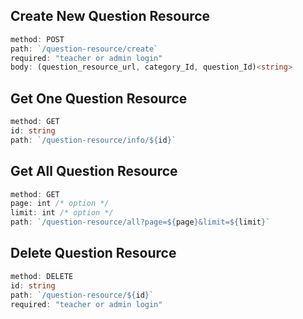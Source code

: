 ## **Create New Question Resource**

```ts
method: POST
path: `/question-resource/create`
required: "teacher or admin login"
body: (question_resource_url, category_Id, question_Id)<string>
```

## **Get One Question Resource**

```ts
method: GET
id: string
path: `/question-resource/info/${id}`
```

## **Get All Question Resource**

```ts
method: GET
page: int /* option */
limit: int /* option */
path: `/question-resource/all?page=${page}&limit=${limit}`
```

## **Delete Question Resource**

```ts
method: DELETE
id: string
path: `/question-resource/${id}`
required: "teacher or admin login"
```